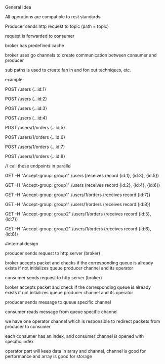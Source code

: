General Idea

All operations are compatible to rest standards

Producer sends http request to topic (path = topic)

request is forwarded to consumer

broker has predefined cache

broker uses go channels to create communication between consumer and producer

sub paths is used to create fan in and fon out techniques, etc.

example:

POST /users {...id:1}

POST /users {...id:2}

POST /users {...id:3}

POST /users {...id:4}

POST /users/1/orders {...id:5}

POST /users/1/orders {...id:6}

POST /users/1/orders {...id:7}

POST /users/1/orders {...id:8}

// call these endpoints in parallel

GET -H "Accept-group: group1" /users            (receives record {id:1}, {id:3}, {id:5})

GET -H "Accept-group: group1" /users            (receives record {id:2}, {id:4}, {id:6})

GET -H "Accept-group: group1" /users/1/orders   (receives record {id:7})

GET -H "Accept-group: group1" /users/1/orders   (receives record {id:8})

GET -H "Accept-group: group2" /users/1/orders   (receives record {id:5}, {id:7})

GET -H "Accept-group: group2" /users/1/orders   (receives record {id:6}, {id:8})

#internal design

producer sends request to http server (broker)

broker accepts packet and checks if the corresponding queue is already exists if not initializes queue producer channel and its operator

consumer sends request to http server (broker)

broker accepts packet and check if the corresponding queue is already exists if not initializes queue producer channel and its operator

producer sends message to queue specific channel

consumer reads message from queue specific channel

we have one operator channel which is responsible to redirect packets from producer to consumer

each consumer has an index, and consumer channel is opened with specific index

operator part will keep data in array and channel, channel is good for performance and array is good for storage



